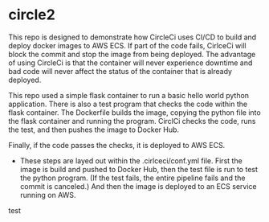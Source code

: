 # circle2

This repo is designed to demonstrate how CircleCi uses CI/CD to build and deploy docker images to AWS ECS.
If part of the code fails, CirlceCi will block the commit and stop the image from being deployed. The advantage of using CircleCi is that the container will never experience downtime and bad code will never affect the status of the container that is already deployed. 

This repo used a simple flask container to run a basic hello world python application. There is also a test program that checks the code within the flask container.
The Dockerfile builds the image, copying the python file into the flask container and running the program.
CirclCi checks the code, runs the test, and then pushes the image to Docker Hub.

Finally, if the code passes the checks, it is deployed to AWS ECS.

- These steps are layed out within the .cirlceci/conf.yml file. First the image is build and pushed to Docker Hub, then the test file is run to test the python program. (If the test fails, the entire pipeline fails and the commit is canceled.) And then the image is deployed to an ECS service running on AWS.  

test